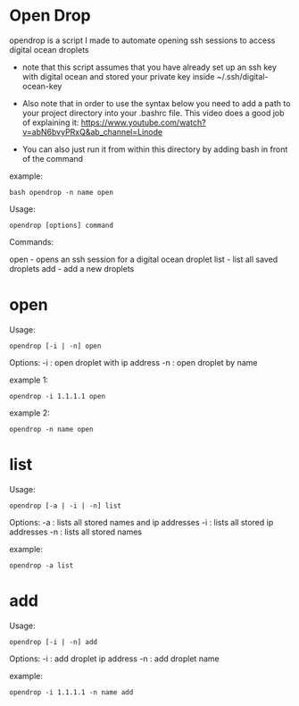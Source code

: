 # Open Drop

opendrop is a script I made to automate opening ssh sessions to access
digital ocean droplets

* note that this script assumes that you have already set up an ssh key with 
digital ocean and stored your private key inside ~/.ssh/digital-ocean-key

* Also note that in order to use the syntax below you need to add a path to 
your project directory into your .bashrc file. This video does a good job of 
explaining it: https://www.youtube.com/watch?v=abN6bvyPRxQ&ab_channel=Linode

* You can also just run it from within this directory by adding bash in front of
the command

example: 
```
bash opendrop -n name open
```

Usage: 
```
opendrop [options] command 
```

Commands:

open - opens an ssh session for a digital ocean droplet
list - list all saved droplets
add  - add a new droplets


# open 

Usage: 
```
opendrop [-i | -n] open 
```

Options:
    -i : open droplet with ip address
    -n : open droplet by name

example 1: 
```
opendrop -i 1.1.1.1 open
```

example 2: 
```
opendrop -n name open
```

# list

Usage: 
```
opendrop [-a | -i | -n] list 
```

Options:
    -a  : lists all stored names and ip addresses
    -i : lists all stored ip addresses
    -n : lists all stored names

example:
```
opendrop -a list
```

# add 

Usage: 
```
opendrop [-i | -n] add
```

Options:
    -i : add droplet ip address
    -n : add droplet name
   
example: 
```
opendrop -i 1.1.1.1 -n name add
```


